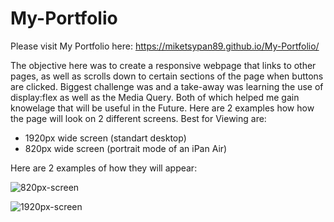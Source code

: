 # My-Portfolio
Please visit My Portfolio here: https://miketsypan89.github.io/My-Portfolio/

The objective here was to create a responsive webpage that links to other pages, as well as scrolls down to certain sections of the page when buttons are clicked.
Biggest challenge was and a take-away was learning the use of display:flex as well as the Media Query. Both of which helped me gain knowelage that will be useful in the Future.
Here are 2 examples how how the page will look on 2 different screens.
Best for Viewing are:
- 1920px wide screen (standart desktop)
- 820px wide screen (portrait mode of an iPan Air)

Here are 2 examples of how they will appear:

![820px-screen](https://user-images.githubusercontent.com/124936942/223275664-39d336d8-9ddd-46f6-bce7-a0470a1d402a.JPG)

![1920px-screen](https://user-images.githubusercontent.com/124936942/223275640-d8c52898-5b18-4d55-9c33-d3f77daa141d.JPG)
